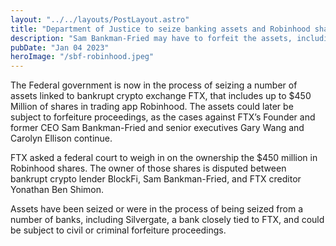 ```yaml
---
layout: "../../layouts/PostLayout.astro"
title: "Department of Justice to seize banking assets and Robinhood shares linked to FTX"
description: "Sam Bankman-Fried may have to forfeit the assets, including $450 million stake in Robinhood"
pubDate: "Jan 04 2023"
heroImage: "/sbf-robinhood.jpeg"
---
```


The Federal government is now in the process of seizing a number of assets linked to bankrupt crypto exchange FTX, that includes up to $450 Million of shares in trading app Robinhood.
The assets could later be subject to forfeiture proceedings, as the cases against FTX’s Founder and former CEO Sam Bankman-Fried and senior executives Gary Wang and Carolyn Ellison continue.

FTX asked a federal court to weigh in on the ownership the $450 million in Robinhood shares. The owner of those shares is disputed between bankrupt crypto lender BlockFi, Sam Bankman-Fried, and FTX creditor Yonathan Ben Shimon.

Assets have been seized or were in the process of being seized from a number of banks, including Silvergate, a bank closely tied to FTX, and could be subject to civil or criminal forfeiture proceedings.
